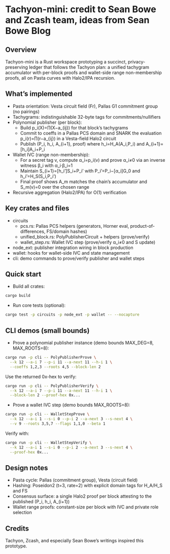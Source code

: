 Tachyon-mini: credit to Sean Bowe and Zcash team, ideas from Sean Bowe Blog
===============================================================

Overview
--------
Tachyon-mini is a Rust workspace prototyping a succinct, privacy-preserving ledger that follows the Tachyon plan: a unified tachygram accumulator with per-block proofs and wallet-side range non-membership proofs, all on Pasta curves with Halo2/IPA recursion.

What’s implemented
------------------
- Pasta orientation: Vesta circuit field (Fr), Pallas G1 commitment group (no pairings)
- Tachygrams: indistinguishable 32-byte tags for commitments/nullifiers
- Polynomial publisher (per block):
  - Build p_i(X)=∏(X−a_{ij}) for that block’s tachygrams
  - Commit to coeffs in a Pallas PCS domain and SNARK the evaluation p_i(r)=∏(r−a_{ij}) in a Vesta-field Halo2 circuit
  - Publish (P_i, h_i, A_{i+1}, proof) where h_i=H_A(A_i,P_i) and A_{i+1}=[h_i]A_i+P_i
- Wallet IVC (range non-membership):
  - For a secret tag v, compute α_i=p_i(v) and prove α_i≠0 via an inverse witness β_i with α_i·β_i=1
  - Maintain S_{i+1}=[h_i’]S_i+P_i’ with P_i’=P_i−[α_i]G_0 and h_i’=H_S(S_i,P_i’)
  - Final proof shows A_m matches the chain’s accumulator and S_m(v)=0 over the chosen range
- Recursive aggregation (Halo2/IPA) for O(1) verification

Key crates and files
--------------------
- circuits
  - pcs.rs: Pallas PCS helpers (generators, Horner eval, product-of-differences, FS/domain hashes)
  - unified_block.rs: PolyPublisherCircuit + helpers (prove/verify)
  - wallet_step.rs: Wallet IVC step (prove/verify α_i≠0 and S update)
- node_ext: publisher integration wiring in block production
- wallet: hooks for wallet-side IVC and state management
- cli: demo commands to prove/verify publisher and wallet steps

Quick start
-----------
- Build all crates:
```bash
cargo build
```

- Run core tests (optional):
```bash
cargo test -p circuits -p node_ext -p wallet -- --nocapture
```

CLI demos (small bounds)
------------------------
- Prove a polynomial publisher instance (demo bounds MAX_DEG=8, MAX_ROOTS=8):
```bash
cargo run -p cli -- PolyPublisherProve \
  --k 12 --a-i 7 --p-i 11 --a-next 11 --h-i 1 \
  --coeffs 1,2,3 --roots 4,5 --block-len 2
```
Use the returned 0x-hex to verify:
```bash
cargo run -p cli -- PolyPublisherVerify \
  --k 12 --a-i 7 --p-i 11 --a-next 11 --h-i 1 \
  --block-len 2 --proof-hex 0x...
```

- Prove a wallet IVC step (demo bounds MAX_ROOTS=8):
```bash
cargo run -p cli -- WalletStepProve \
  --k 12 --a-i 1 --s-i 0 --p-i 2 --a-next 3 --s-next 4 \
  --v 9 --roots 3,5,7 --flags 1,1,0 --beta 1
```
Verify with:
```bash
cargo run -p cli -- WalletStepVerify \
  --k 12 --a-i 1 --s-i 0 --p-i 2 --a-next 3 --s-next 4 \
  --proof-hex 0x...
```

Design notes
------------
- Pasta cycle: Pallas (commitment group), Vesta (circuit field)
- Hashing: Poseidon2 (t=3, rate=2) with explicit domain tags for H_A/H_S and FS
- Consensus surface: a single Halo2 proof per block attesting to the published (P_i, h_i, A_{i+1})
- Wallet range proofs: constant-size per block with IVC and private role selection

Credits
-------
Tachyon, Zcash, and especially Sean Bowe’s writings inspired this prototype.